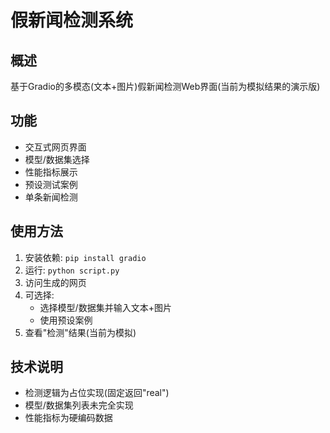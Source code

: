 # 假新闻检测系统        <!-- by 韦玉雪 -->

## 概述
基于Gradio的多模态(文本+图片)假新闻检测Web界面(当前为模拟结果的演示版)

## 功能
- 交互式网页界面
- 模型/数据集选择
- 性能指标展示
- 预设测试案例
- 单条新闻检测

## 使用方法
1. 安装依赖: `pip install gradio`
2. 运行: `python script.py`
3. 访问生成的网页
4. 可选择:
   - 选择模型/数据集并输入文本+图片
   - 使用预设案例
5. 查看"检测"结果(当前为模拟)

## 技术说明
- 检测逻辑为占位实现(固定返回"real")
- 模型/数据集列表未完全实现
- 性能指标为硬编码数据            <!-- by 韦玉雪 -->